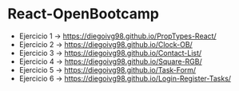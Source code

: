 # React-OpenBootcamp

- Ejercicio 1 -> https://diegoivg98.github.io/PropTypes-React/
- Ejercicio 2 -> https://diegoivg98.github.io/Clock-OB/
- Ejercicio 3 -> https://diegoivg98.github.io/Contact-List/
- Ejercicio 4 -> https://diegoivg98.github.io/Square-RGB/
- Ejercicio 5 -> https://diegoivg98.github.io/Task-Form/
- Ejercicio 6 -> https://diegoivg98.github.io/Login-Register-Tasks/
